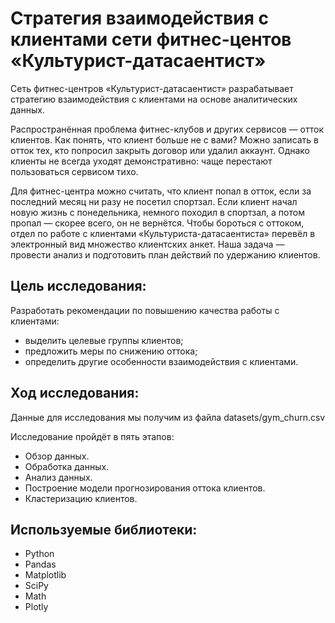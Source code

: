 # Стратегия взаимодействия с клиентами сети фитнес-центов «Культурист-датасаентист»
Сеть фитнес-центров «Культурист-датасаентист» разрабатывает стратегию взаимодействия с клиентами на основе аналитических данных.

Распространённая проблема фитнес-клубов и других сервисов — отток клиентов. Как понять, что клиент больше не с вами? Можно записать в отток тех, кто попросил закрыть договор или удалил аккаунт. Однако клиенты не всегда уходят демонстративно: чаще перестают пользоваться сервисом тихо.

Для фитнес-центра можно считать, что клиент попал в отток, если за последний месяц ни разу не посетил спортзал. Если клиент начал новую жизнь с понедельника, немного походил в спортзал, а потом пропал — скорее всего, он не вернётся. Чтобы бороться с оттоком, отдел по работе с клиентами «Культуриста-датасаентиста» перевёл в электронный вид множество клиентских анкет. Наша задача — провести анализ и подготовить план действий по удержанию клиентов.

## Цель исследования:
Разработать рекомендации по повышению качества работы с клиентами:
* выделить целевые группы клиентов;
* предложить меры по снижению оттока;
* определить другие особенности взаимодействия с клиентами.

## Ход исследования:

Данные для исследования мы получим из файла datasets/gym_churn.csv

Исследование пройдёт в пять этапов:
* Обзор данных.
* Обработка данных.
* Анализ данных.
* Построение модели прогнозирования оттока клиентов.
* Кластеризацию клиентов.

## Используемые библиотеки:
* Python
* Pandas
* Matplotlib
* SciPy
* Math
* Plotly
